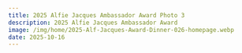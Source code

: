 ```yaml
---
title: 2025 Alfie Jacques Ambassador Award Photo 3
description: 2025 Alfie Jacques Ambassador Award
image: /img/home/2025-Alf-Jacques-Award-Dinner-026-homepage.webp
date: 2025-10-16
---
```


